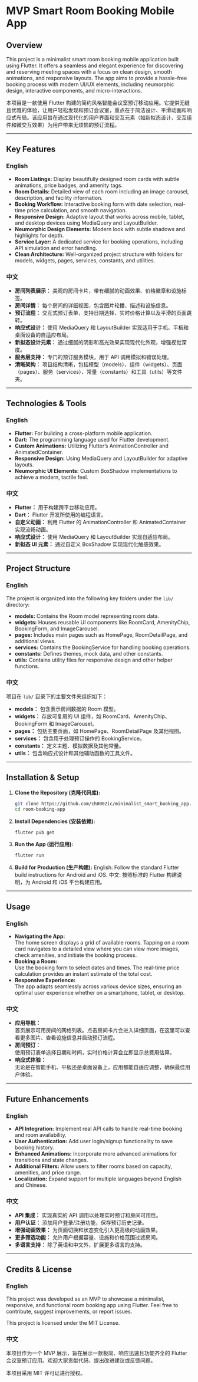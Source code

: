 # MVP Smart Room Booking Mobile App

## Overview

This project is a minimalist smart room booking mobile application built using Flutter. It offers a seamless and elegant experience for discovering and reserving meeting spaces with a focus on clean design, smooth animations, and responsive layouts. The app aims to provide a hassle-free booking process with modern UI/UX elements, including neumorphic design, interactive components, and micro-interactions.

本项目是一款使用 Flutter 构建的简约风格智能会议室预订移动应用。它提供无缝且优雅的体验，让用户轻松发现和预订会议室，重点在于简洁设计、平滑动画和响应式布局。该应用旨在通过现代化的用户界面和交互元素（如新拟态设计、交互组件和微交互效果）为用户带来无烦恼的预订流程。

---

## Key Features

### English
- **Room Listings:** Display beautifully designed room cards with subtle animations, price badges, and amenity tags.
- **Room Details:** Detailed view of each room including an image carousel, description, and facility information.
- **Booking Workflow:** Interactive booking form with date selection, real-time price calculation, and smooth navigation.
- **Responsive Design:** Adaptive layout that works across mobile, tablet, and desktop devices using MediaQuery and LayoutBuilder.
- **Neumorphic Design Elements:** Modern look with subtle shadows and highlights for depth.
- **Service Layer:** A dedicated service for booking operations, including API simulation and error handling.
- **Clean Architecture:** Well-organized project structure with folders for models, widgets, pages, services, constants, and utilities.

### 中文
- **房间列表展示：** 美观的房间卡片，带有细腻的动画效果、价格徽章和设施标签。
- **房间详情：** 每个房间的详细视图，包含图片轮播、描述和设施信息。
- **预订流程：** 交互式预订表单，支持日期选择、实时价格计算以及平滑的页面跳转。
- **响应式设计：** 使用 MediaQuery 和 LayoutBuilder 实现适用于手机、平板和桌面设备的自适应布局。
- **新拟态设计元素：** 通过细腻的阴影和高光效果实现现代化外观，增强视觉深度。
- **服务层支持：** 专门的预订服务模块，用于 API 调用模拟和错误处理。
- **清晰架构：** 项目结构清晰，包括模型（models）、组件（widgets）、页面（pages）、服务（services）、常量（constants）和工具（utils）等文件夹。

---

## Technologies & Tools

### English
- **Flutter:** For building a cross-platform mobile application.
- **Dart:** The programming language used for Flutter development.
- **Custom Animations:** Utilizing Flutter’s AnimationController and AnimatedContainer.
- **Responsive Design:** Using MediaQuery and LayoutBuilder for adaptive layouts.
- **Neumorphic UI Elements:** Custom BoxShadow implementations to achieve a modern, tactile feel.

### 中文
- **Flutter：** 用于构建跨平台移动应用。
- **Dart：** Flutter 开发所使用的编程语言。
- **自定义动画：** 利用 Flutter 的 AnimationController 和 AnimatedContainer 实现流畅动画。
- **响应式设计：** 使用 MediaQuery 和 LayoutBuilder 实现自适应布局。
- **新拟态 UI 元素：** 通过自定义 BoxShadow 实现现代化触感效果。

---

## Project Structure

### English
The project is organized into the following key folders under the `lib/` directory:
- **models:** Contains the Room model representing room data.
- **widgets:** Houses reusable UI components like RoomCard, AmenityChip, BookingForm, and ImageCarousel.
- **pages:** Includes main pages such as HomePage, RoomDetailPage, and additional views.
- **services:** Contains the BookingService for handling booking operations.
- **constants:** Defines themes, mock data, and other constants.
- **utils:** Contains utility files for responsive design and other helper functions.

### 中文
项目在 `lib/` 目录下的主要文件夹组织如下：
- **models：** 包含表示房间数据的 Room 模型。
- **widgets：** 存放可复用的 UI 组件，如 RoomCard、AmenityChip、BookingForm 和 ImageCarousel。
- **pages：** 包括主要页面，如 HomePage、RoomDetailPage 及其他视图。
- **services：** 包含用于处理预订操作的 BookingService。
- **constants：** 定义主题、模拟数据及其他常量。
- **utils：** 包含响应式设计和其他辅助函数的工具文件。

---

## Installation & Setup

1. **Clone the Repository (克隆代码库):**
   ```bash
   git clone https://github.com/ch0002ic/minimalist_smart_booking_app.git
   cd room-booking-app
   ```
2. **Install Dependencies (安装依赖):**
   ```bash
   flutter pub get
   ```
3. **Run the App (运行应用):**
   ```bash
   flutter run
   ```
4. **Build for Production (生产构建):**
   English: Follow the standard Flutter build instructions for Android and iOS.
   中文: 按照标准的 Flutter 构建说明，为 Android 和 iOS 平台构建应用。

---

## Usage

### English
- **Navigating the App:**  
  The home screen displays a grid of available rooms. Tapping on a room card navigates to a detailed view where you can view more images, check amenities, and initiate the booking process.
- **Booking a Room:**  
  Use the booking form to select dates and times. The real-time price calculation provides an instant estimate of the total cost.
- **Responsive Experience:**  
  The app adapts seamlessly across various device sizes, ensuring an optimal user experience whether on a smartphone, tablet, or desktop.

### 中文
- **应用导航：**  
  首页展示可用房间的网格列表。点击房间卡片会进入详细页面，在这里可以查看更多图片、查看设施信息并启动预订流程。
- **房间预订：**  
  使用预订表单选择日期和时间，实时价格计算会立即显示总费用估算。
- **响应式体验：**  
  无论是在智能手机、平板还是桌面设备上，应用都能自适应调整，确保最佳用户体验。

---

## Future Enhancements

### English
- **API Integration:** Implement real API calls to handle real-time booking and room availability.
- **User Authentication:** Add user login/signup functionality to save booking history.
- **Enhanced Animations:** Incorporate more advanced animations for transitions and state changes.
- **Additional Filters:** Allow users to filter rooms based on capacity, amenities, and price range.
- **Localization:** Expand support for multiple languages beyond English and Chinese.

### 中文
- **API 集成：** 实现真实的 API 调用以处理实时预订和房间可用性。
- **用户认证：** 添加用户登录/注册功能，保存预订历史记录。
- **增强动画效果：** 为页面切换和状态变化引入更高级的动画效果。
- **更多筛选功能：** 允许用户根据容量、设施和价格范围过滤房间。
- **多语言支持：** 除了英语和中文外，扩展更多语言的支持。

---

## Credits & License

### English
This project was developed as an MVP to showcase a minimalist, responsive, and functional room booking app using Flutter. Feel free to contribute, suggest improvements, or report issues.

This project is licensed under the MIT License.

### 中文
本项目作为一个 MVP 展示，旨在展示一款极简、响应迅速且功能齐全的 Flutter 会议室预订应用。欢迎大家贡献代码、提出改进建议或反馈问题。

本项目采用 MIT 许可证进行授权。
